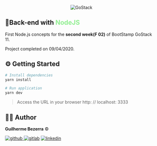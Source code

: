 <p align="center">
    <img alt="GoStack" src="https://ap.imagensbrasil.org/images/2020/04/09/banner-bootcamp-gostack-11.png" />
</p>

## :rocket:Back-end with <span style="color:lightgreen;">NodeJS</span>

First Node.js concepts for the **second week(F 02)** of BootStamp GoStack 11.

Project completed on 09/04/2020.

## ⚙️ Getting Started

```Bash
# Install dependencies
yarn install

# Run application
yarn dev
```
> Access the URL in your browser http: // localhost: 3333

## :man_astronaut: Author

**Guilherme Bezerra** ©️

[![github](http://ap.imagensbrasil.org/images/2018/12/10/github-logo-1.png) ](http://www.github.com/gbdsantos)
[![gitlab](http://ap.imagensbrasil.org/images/2018/12/10/gitlab-32.png)](https://gitlab.com/gbdsantos1)
[![linkedin](http://ap.imagensbrasil.org/images/2018/12/10/linkedin-1.png)](https://www.linkedin.com/in/gbdsantos/)
